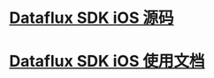 # [Dataflux SDK iOS 源码](https://github.com/CloudCare/dataflux-sdk-ios) 


# [Dataflux SDK iOS 使用文档](https://help.dataflux.cn/doc/fbbdef366ed4af83050961384bd7f7bb64dc455e) 